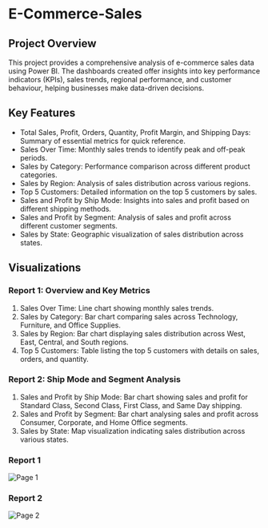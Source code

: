 # E-Commerce-Sales
## Project Overview
This project provides a comprehensive analysis of e-commerce sales data using Power BI. The dashboards created offer insights into key performance indicators (KPIs), sales trends, regional performance, and customer behaviour, helping businesses make data-driven decisions.

## Key Features
- Total Sales, Profit, Orders, Quantity, Profit Margin, and Shipping Days: Summary of essential metrics for quick reference.
- Sales Over Time: Monthly sales trends to identify peak and off-peak periods.
- Sales by Category: Performance comparison across different product categories.
- Sales by Region: Analysis of sales distribution across various regions.
- Top 5 Customers: Detailed information on the top 5 customers by sales.
- Sales and Profit by Ship Mode: Insights into sales and profit based on different shipping methods.
- Sales and Profit by Segment: Analysis of sales and profit across different customer segments.
- Sales by State: Geographic visualization of sales distribution across states.

## Visualizations
### Report 1: Overview and Key Metrics
1. Sales Over Time: Line chart showing monthly sales trends.
2. Sales by Category: Bar chart comparing sales across Technology, Furniture, and Office Supplies.
3. Sales by Region: Bar chart displaying sales distribution across West, East, Central, and South regions.
4. Top 5 Customers: Table listing the top 5 customers with details on sales, orders, and quantity.
### Report 2: Ship Mode and Segment Analysis
1. Sales and Profit by Ship Mode: Bar chart showing sales and profit for Standard Class, Second Class, First Class, and Same Day shipping.
2. Sales and Profit by Segment: Bar chart analysing sales and profit across Consumer, Corporate, and Home Office segments.
3. Sales by State: Map visualization indicating sales distribution across various states.

### Report 1
![Page 1](https://github.com/punithkp169/E-Commerce-Sale/assets/173493345/2005d72d-7fc0-4c07-ae4e-3258becac7ab)

### Report 2
![Page 2](https://github.com/punithkp169/E-Commerce-Sale/assets/173493345/de070715-30a0-4588-8d9e-ee482e4cfc0a)
